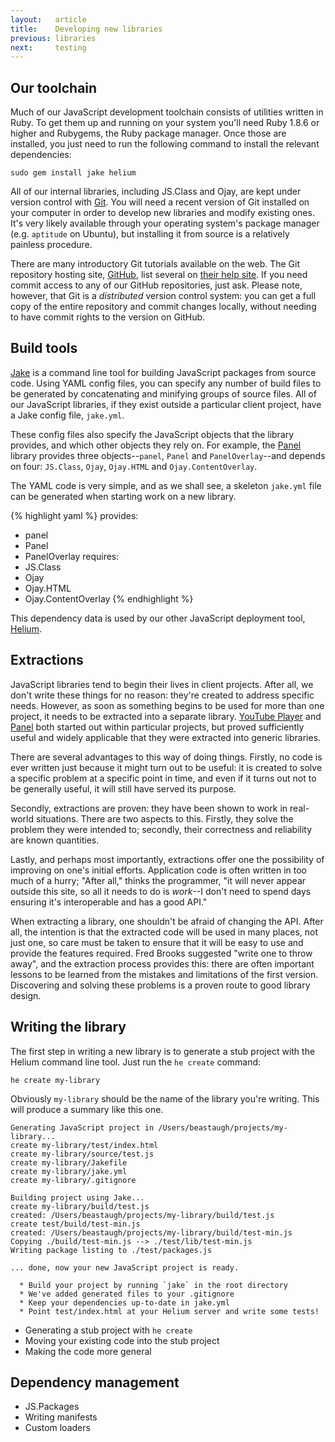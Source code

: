 ```yaml
---
layout:   article
title:    Developing new libraries
previous: libraries
next:     testing
---
```



Our toolchain
-------------

Much of our JavaScript development toolchain consists of utilities written in
Ruby. To get them up and running on your system you'll need Ruby 1.8.6 or
higher and Rubygems, the Ruby package manager. Once those are installed, you
just need to run the following command to install the relevant dependencies:

    sudo gem install jake helium

All of our internal libraries, including JS.Class and Ojay, are kept under
version control with [Git][git]. You will need a recent version of Git
installed on your computer in order to develop new libraries and modify
existing ones. It's very likely available through your operating system's
package manager (e.g. `aptitude` on Ubuntu), but installing it from source is
a relatively painless procedure.

There are many introductory Git tutorials available on the web. The Git
repository hosting site, [GitHub][github], list several on
[their help site][ghhelp]. If you need commit access to any of our GitHub
repositories, just ask. Please note, however, that Git is a _distributed_
version control system: you can get a full copy of the entire repository and
commit changes locally, without needing to have commit rights to the version
on GitHub.


  [git]:    http://git-scm.com/
  [github]: http://github.com/
  [ghhelp]: http://help.github.com/


Build tools
-----------

[Jake][jake] is a command line tool for building JavaScript packages from
source code. Using YAML config files, you can specify any number of build files
to be generated by concatenating and minifying groups of source files. All of
our JavaScript libraries, if they exist outside a particular client project,
have a Jake config file, `jake.yml`.

These config files also specify the JavaScript objects that the library
provides, and which other objects they rely on. For example, the [Panel][panel]
library provides three objects--`panel`, `Panel` and `PanelOverlay`--and
depends on four: `JS.Class`, `Ojay`, `Ojay.HTML` and `Ojay.ContentOverlay`.

The YAML code is very simple, and as we shall see, a skeleton `jake.yml` file
can be generated when starting work on a new library.

{% highlight yaml %}
provides:
  - panel
  - Panel
  - PanelOverlay
requires:
  - JS.Class
  - Ojay
  - Ojay.HTML
  - Ojay.ContentOverlay
{% endhighlight %}

This dependency data is used by our other JavaScript deployment tool,
[Helium][helium].


  [jake]:   http://github.com/jcoglan/jake
  [helium]: http://github.com/othermedia/helium
  [panel]:  http://github.com/othermedia/panel


Extractions
-----------

JavaScript libraries tend to begin their lives in client projects. After all,
we don't write these things for no reason: they're created to address specific
needs. However, as soon as something begins to be used for more than one
project, it needs to be extracted into a separate library.
[YouTube Player][ytp] and [Panel][panel] both started out within particular
projects, but proved sufficiently useful and widely applicable that they were
extracted into generic libraries.

There are several advantages to this way of doing things. Firstly, no code is
ever written just because it might turn out to be useful: it is created to
solve a specific problem at a specific point in time, and even if it turns out
not to be generally useful, it will still have served its purpose.

Secondly, extractions are proven: they have been shown to work in real-world
situations. There are two aspects to this. Firstly, they solve the problem they
were intended to; secondly, their correctness and reliability are known
quantities.

Lastly, and perhaps most importantly, extractions offer one the possibility of
improving on one's initial efforts. Application code is often written in too
much of a hurry; "After all," thinks the programmer, "it will never appear
outside this site, so all it needs to do is _work_--I don't need to spend days
ensuring it's interoperable and has a good API."

When extracting a library, one shouldn't be afraid of changing the API. After
all, the intention is that the extracted code will be used in many places, not
just one, so care must be taken to ensure that it will be easy to use and
provide the features required. Fred Brooks suggested "write one to throw away",
and the extraction process provides this: there are often important lessons to
be learned from the mistakes and limitations of the first version. Discovering
and solving these problems is a proven route to good library design.


  [ytp]:   http://github.com/othermedia/youtube-player


Writing the library
-------------------

The first step in writing a new library is to generate a stub project with the
Helium command line tool. Just run the `he create` command:

    he create my-library

Obviously `my-library` should be the name of the library you're writing. This
will produce a summary like this one.

    Generating JavaScript project in /Users/beastaugh/projects/my-library...
    create my-library/test/index.html
    create my-library/source/test.js
    create my-library/Jakefile
    create my-library/jake.yml
    create my-library/.gitignore

    Building project using Jake...
    create my-library/build/test.js
    created: /Users/beastaugh/projects/my-library/build/test.js
    create test/build/test-min.js
    created: /Users/beastaugh/projects/my-library/build/test-min.js
    Copying ./build/test-min.js --> ./test/lib/test-min.js
    Writing package listing to ./test/packages.js

    ... done, now your new JavaScript project is ready.

      * Build your project by running `jake` in the root directory
      * We've added generated files to your .gitignore
      * Keep your dependencies up-to-date in jake.yml
      * Point test/index.html at your Helium server and write some tests!


* Generating a stub project with `he create`
* Moving your existing code into the stub project
* Making the code more general


Dependency management
---------------------

* JS.Packages
* Writing manifests
* Custom loaders

